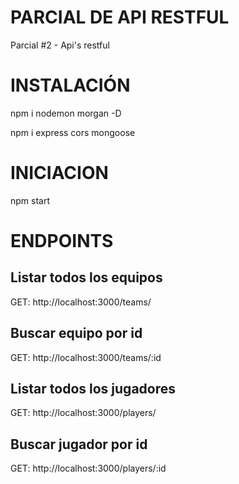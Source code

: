 # PARCIAL DE API RESTFUL

Parcial #2 - Api's restful

# INSTALACIÓN

npm i nodemon morgan -D

npm i express cors mongoose

# INICIACION

npm start

# ENDPOINTS

## Listar todos los equipos

GET: http://localhost:3000/teams/

## Buscar equipo por id

GET: http://localhost:3000/teams/:id

## Listar todos los jugadores

GET: http://localhost:3000/players/

## Buscar jugador por id

GET: http://localhost:3000/players/:id
